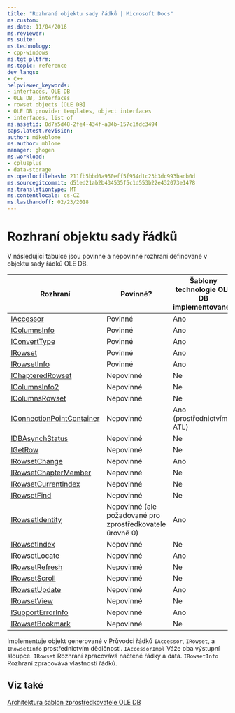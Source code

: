 ```yaml
---
title: "Rozhraní objektu sady řádků | Microsoft Docs"
ms.custom: 
ms.date: 11/04/2016
ms.reviewer: 
ms.suite: 
ms.technology:
- cpp-windows
ms.tgt_pltfrm: 
ms.topic: reference
dev_langs:
- C++
helpviewer_keywords:
- interfaces, OLE DB
- OLE DB, interfaces
- rowset objects [OLE DB]
- OLE DB provider templates, object interfaces
- interfaces, list of
ms.assetid: 0d7a5d48-2fe4-434f-a84b-157c1fdc3494
caps.latest.revision: 
author: mikeblome
ms.author: mblome
manager: ghogen
ms.workload:
- cplusplus
- data-storage
ms.openlocfilehash: 211fb5bbd0a950eff5f954d1c23b3dc993badb0d
ms.sourcegitcommit: d51ed21ab2b434535f5c1d553b22e432073e1478
ms.translationtype: MT
ms.contentlocale: cs-CZ
ms.lasthandoff: 02/23/2018
---
```

# <a name="rowset-object-interfaces"></a>Rozhraní objektu sady řádků
V následující tabulce jsou povinné a nepovinné rozhraní definované v objektu sady řádků OLE DB.  
  
|Rozhraní|Povinné?|Šablony technologie OLE DB implementované?|  
|---------------|---------------|--------------------------------------|  
|[IAccessor](https://msdn.microsoft.com/en-us/library/ms719672.aspx)|Povinné|Ano|  
|[IColumnsInfo](https://msdn.microsoft.com/en-us/library/ms724541.aspx)|Povinné|Ano|  
|[IConvertType](https://msdn.microsoft.com/en-us/library/ms715926.aspx)|Povinné|Ano|  
|[IRowset](https://msdn.microsoft.com/en-us/library/ms720986.aspx)|Povinné|Ano|  
|[IRowsetInfo](https://msdn.microsoft.com/en-us/library/ms724541.aspx)|Povinné|Ano|  
|[IChapteredRowset](https://msdn.microsoft.com/en-us/library/ms718180.aspx)|Nepovinné|Ne|  
|[IColumnsInfo2](https://msdn.microsoft.com/en-us/library/ms712953.aspx)|Nepovinné|Ne|  
|[IColumnsRowset](https://msdn.microsoft.com/en-us/library/ms722657.aspx)|Nepovinné|Ne|  
|[IConnectionPointContainer](http://msdn.microsoft.com/library/windows/desktop/ms683857)|Nepovinné|Ano (prostřednictvím ATL)|  
|[IDBAsynchStatus](https://msdn.microsoft.com/en-us/library/ms709832.aspx)|Nepovinné|Ne|  
|[IGetRow](https://msdn.microsoft.com/en-us/library/ms718047.aspx)|Nepovinné|Ne|  
|[IRowsetChange](https://msdn.microsoft.com/en-us/library/ms715790.aspx)|Nepovinné|Ano|  
|[IRowsetChapterMember](https://msdn.microsoft.com/en-us/library/ms725430.aspx)|Nepovinné|Ne|  
|[IRowsetCurrentIndex](https://msdn.microsoft.com/en-us/library/ms709700.aspx)|Nepovinné|Ne|  
|[IRowsetFind](https://msdn.microsoft.com/en-us/library/ms724221.aspx)|Nepovinné|Ne|  
|[IRowsetIdentity](https://msdn.microsoft.com/en-us/library/ms715913.aspx)|Nepovinné (ale požadované pro zprostředkovatele úrovně 0)|Ano|  
|[IRowsetIndex](https://msdn.microsoft.com/en-us/library/ms719604.aspx)|Nepovinné|Ne|  
|[IRowsetLocate](https://msdn.microsoft.com/en-us/library/ms721190.aspx)|Nepovinné|Ano|  
|[IRowsetRefresh](https://msdn.microsoft.com/en-us/library/ms714892.aspx)|Nepovinné|Ne|  
|[IRowsetScroll](https://msdn.microsoft.com/en-us/library/ms712984.aspx)|Nepovinné|Ne|  
|[IRowsetUpdate](https://msdn.microsoft.com/en-us/library/ms714401.aspx)|Nepovinné|Ano|  
|[IRowsetView](https://msdn.microsoft.com/en-us/library/ms709755.aspx)|Nepovinné|Ne|  
|[ISupportErrorInfo](https://msdn.microsoft.com/en-us/library/ms715816.aspx)|Nepovinné|Ano|  
|[IRowsetBookmark](https://msdn.microsoft.com/en-us/library/ms714246.aspx)|Nepovinné|Ne|  
  
 Implementuje objekt generované v Průvodci řádků `IAccessor`, `IRowset`, a `IRowsetInfo` prostřednictvím dědičnosti. `IAccessorImpl` Váže oba výstupní sloupce. `IRowset` Rozhraní zpracovává načtené řádky a data. `IRowsetInfo` Rozhraní zpracovává vlastnosti řádků.  
  
## <a name="see-also"></a>Viz také  
 [Architektura šablon zprostředkovatele OLE DB](../../data/oledb/ole-db-provider-template-architecture.md)